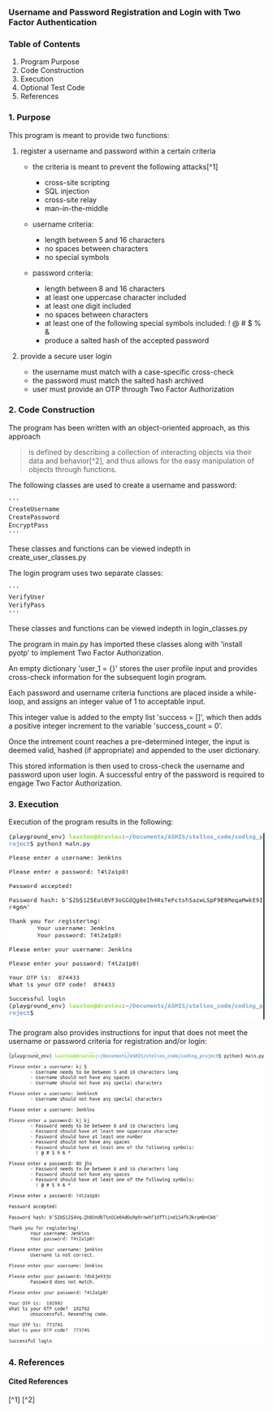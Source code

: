 ### Username and Password Registration and Login with Two Factor Authentication

### Table of Contents

1. Program Purpose
2. Code Construction
3. Execution
4. Optional Test Code
5. References

### 1. Purpose

This program is meant to provide two functions:

1. register a username and password within a certain criteria 
    - the criteria is meant to prevent the following attacks[^1]
        - cross-site scripting
        - SQL injection
        - cross-site relay
        - man-in-the-middle

    - username criteria:
        - length between 5 and 16 characters
        - no spaces between characters
        - no special symbols

    - password criteria:
        - length between 8 and 16 characters
        - at least one uppercase character included
        - at least one digit included
        - no spaces between characters
        - at least one of the following special symbols included: ! @ # $ % &
        - produce a salted hash of the accepted password

2. provide a secure user login
    - the username must match with a case-specific cross-check
    - the password must match the salted hash archived
    - user must provide an OTP through Two Factor Authorization

### 2. Code Construction

The program has been written with an object-oriented approach, as this approach
> is defined by describing a collection of interacting objects via their data and behavior[^2],
and thus allows for the easy manipulation of objects through functions.

The following classes are used to create a username and password:

    '''
    CreateUsername
    CreatePassword
    EncryptPass
    '''

These classes and functions can be viewed indepth in create_user_classes.py

The login program uses two separate classes:

    '''
    VerifyUser
    VerifyPass
    '''

These classes and functions can be viewed indepth in login_classes.py

The program in main.py has imported these classes along with 'install pyotp' to implement Two Factor Authorization.

An empty dictionary 'user_1 = {}' stores the user profile input and provides cross-check information for the subsequent login program.

Each password and username criteria functions are placed inside a while-loop, and assigns an integer value of 1 to acceptable input.

This integer value is added to the empty list 'success = []', which then adds a positive integer increment to the variable 'success_count = 0'.

Once the intrement count reaches a pre-determined integer, the input is deemed valid, hashed (if appropriate) and appended to the user dictionary.

This stored information is then used to cross-check the username and password upon user login. A successful entry of the password is required to engage Two Factor Authorization.

### 3. Execution

Execution of the program results in the following:

![Program Snapshot](program_snapshot.png)

The program also provides instructions for input that does not meet the username or password criteria for registration and/or login:

![Criteria Snapshot](criteria_snapshot.png)

### 4. References
#### Cited References
[^1]
[^2]
